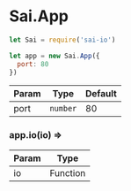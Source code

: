 # Sai.App


```js
let Sai = require('sai-io')

let app = new Sai.App({
  port: 80
})
```

| Param | Type | Default |
| --- | --- | --- |
| port | <code>number</code> | 80 |

### app.io(io) ⇒

| Param | Type |
| --- | --- |
| io | Function |